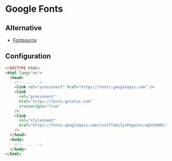# Google Fonts

<!--
https://fonts.google.com/specimen/Syne
-->

## Alternative

- [Fontsource](/fontsource.md)

## Configuration

```html
<!DOCTYPE html>
<html lang="en">
  <head>
    <!-- ... -->
    <link rel="preconnect" href="https://fonts.googleapis.com" />
    <link
      rel="preconnect"
      href="https://fonts.gstatic.com"
      crossorigin="true"
    />
    <link
      rel="stylesheet"
      href="https://fonts.googleapis.com/css2?family=Poppins:wght@400;500;600&amp;display=swap"
    />
  </head>
  <body>
    <!-- ... -->
  </body>
</html>
```
